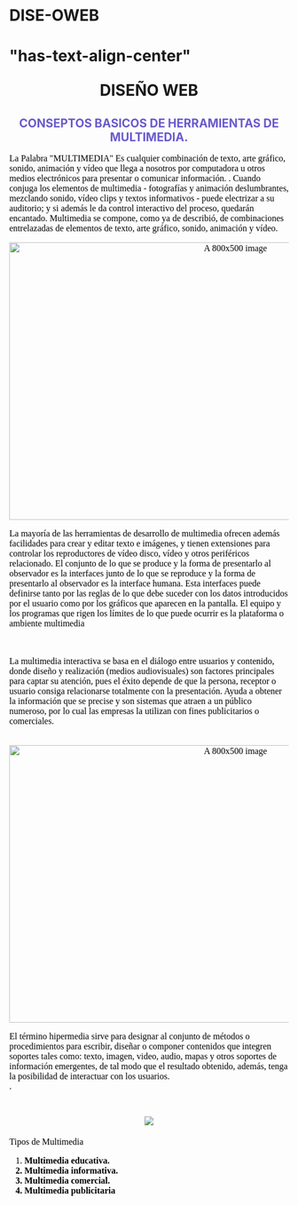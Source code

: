 # DISE-OWEB 
<!DOCTYPE.html>
<html>
<HEAD>
 <title>DISEÑO WEB</title>
  <style type="text-css">
  h3{
   text-align:center}
  </style>
<h1 class=>"has-text-align-center"<P ALIGN=center>DISEÑO<strong>  WEB</strong> </h1>

<H2 ALIGN="CENTER"> <font color="slateblue"> <big> <I><b> </b></I></big> CONSEPTOS BASICOS DE HERRAMIENTAS DE MULTIMEDIA. </font> </H2>
<font face="Comic Sans MS" size="3" color="black">
<p> 

</p>
<p>La Palabra "MULTIMEDIA" Es cualquier combinación de texto, arte gráfico, sonido, animación y vídeo que llega a nosotros por computadora u otros medios electrónicos para presentar o comunicar información.
. Cuando conjuga los elementos de multimedia - fotografías y animación deslumbrantes, mezclando sonido, vídeo clips y textos informativos - puede electrizar a su auditorio; y si además le da control interactivo del proceso, quedarán encantado. Multimedia se compone, como ya de describió, de combinaciones entrelazadas de elementos de texto, arte gráfico, sonido, animación y vídeo.

<center><img src="4257.jpg" width="800" height="500" alt="A 800x500 image"></center>

<P> La mayoría de las herramientas de desarrollo de multimedia ofrecen además facilidades para crear y editar texto e imágenes, y tienen extensiones para controlar los reproductores de vídeo disco, vídeo y otros periféricos relacionado. El conjunto de lo que se produce y la forma de presentarlo al observador es la interfaces junto de lo que se reproduce y la forma de presentarlo al observador es la interface humana. Esta interfaces puede definirse tanto por las reglas de lo que debe suceder con los datos introducidos por el usuario como por los gráficos que aparecen en la pantalla. El equipo y los programas que rigen los límites de lo que puede ocurrir es la plataforma o ambiente multimedia
</p><br>

<p>La multimedia interactiva se basa en el diálogo entre usuarios y contenido, donde diseño y realización (medios audiovisuales) son factores principales para captar su atención, pues el éxito depende de que la persona, receptor o usuario consiga relacionarse totalmente con la presentación. Ayuda a obtener la información que se precise y son sistemas que atraen a un público numeroso, por lo cual las empresas la utilizan con fines publicitarios o comerciales.</p><br>
<center><img src="PDI.jpg" width="800" height="500" alt="A 800x500 image"></center>

<p>El término hipermedia sirve para designar al conjunto de métodos o procedimientos para escribir, diseñar o componer contenidos que integren soportes tales como: texto, imagen, video, audio, mapas y otros soportes de información emergentes, de tal modo que el resultado obtenido, además, tenga la posibilidad de interactuar con los usuarios.<br>.</p>
 <H1 ALIGN="CENTER">                                            <img src="descarga.jpg">  </H1>  

<p>Tipos de Multimedia<br>

<ol>
<li><B>
Multimedia educativa.</li>
<li>Multimedia informativa.</li>
<li> Multimedia comercial. </li> 
<li>Multimedia publicitaria</li>
</ol>

</font>
</body>
</html>
